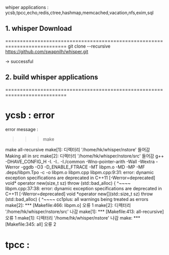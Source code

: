 whiper applications : ycsb,tpcc,echo,redis,ctree,hashmap,memcached,vacation,nfs,exim,sql

## 1. whisper Download
===========================================================================
git clone --recursive https://github.com/swapnilh/whisper.git

-> successful

## 2. build whisper applications
===========================================================================
# ycsb : error

error message : 

>>> make

make  all-recursive
make[1]: 디렉터리 '/home/hk/whisper/nstore' 들어감
Making all in src
make[2]: 디렉터리 '/home/hk/whisper/nstore/src' 들어감
g++ -DHAVE_CONFIG_H -I. -I..  -I./common -Wno-pointer-arith   -Wall -Wextra -Werror  -ggdb -O3 -D_ENABLE_FTRACE -MT libpm.o -MD -MP -MF .deps/libpm.Tpo -c -o libpm.o libpm.cpp
libpm.cpp:9:31: error: dynamic exception specifications are deprecated in C++11 [-Werror=deprecated]
 void* operator new(size_t sz) throw (std::bad_alloc) {
                               ^~~~~
libpm.cpp:37:38: error: dynamic exception specifications are deprecated in C++11 [-Werror=deprecated]
 void *operator new[](std::size_t sz) throw (std::bad_alloc) {
                                      ^~~~~
cc1plus: all warnings being treated as errors
make[2]: *** [Makefile:466: libpm.o] 오류 1
make[2]: 디렉터리 '/home/hk/whisper/nstore/src' 나감
make[1]: *** [Makefile:413: all-recursive] 오류 1
make[1]: 디렉터리 '/home/hk/whisper/nstore' 나감
make: *** [Makefile:345: all] 오류 2

# tpcc :

